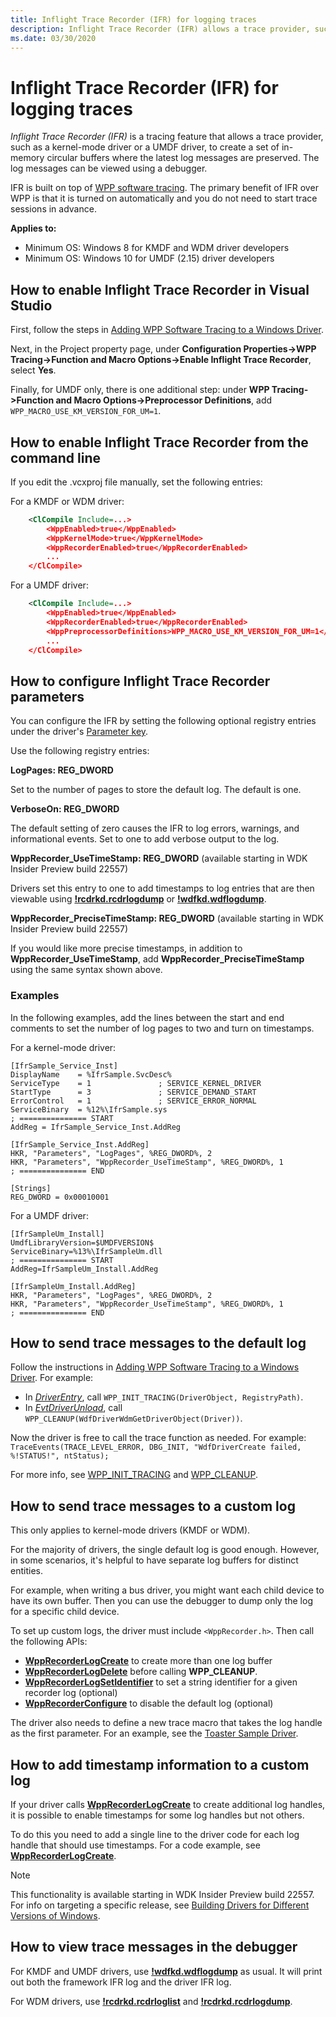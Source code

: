```yaml
---
title: Inflight Trace Recorder (IFR) for logging traces
description: Inflight Trace Recorder (IFR) allows a trace provider, such as a kernel-mode driver, to record trace logs and store WPP log messages in buffers.
ms.date: 03/30/2020
---
```


# Inflight Trace Recorder (IFR) for logging traces


*Inflight Trace Recorder (IFR)* is a tracing feature that allows a trace provider, such as a kernel-mode driver or a UMDF driver, to create a set of in-memory circular buffers where the latest log messages are preserved. The log messages can be viewed using a debugger.

IFR is built on top of [WPP software tracing](wpp-software-tracing.md). The primary benefit of IFR over WPP is that it is turned on automatically and you do not need to start trace sessions in advance.

**Applies to:**

-   Minimum OS: Windows 8 for KMDF and WDM driver developers
-   Minimum OS: Windows 10 for UMDF (2.15) driver developers

## How to enable Inflight Trace Recorder in Visual Studio

First, follow the steps in [Adding WPP Software Tracing to a Windows Driver](adding-wpp-software-tracing-to-a-windows-driver.md).

Next, in the Project property page, under **Configuration Properties->WPP Tracing->Function and Macro Options->Enable Inflight Trace Recorder**, select **Yes**.

Finally, for UMDF only, there is one additional step: under **WPP Tracing->Function and Macro Options->Preprocessor Definitions**, add `WPP_MACRO_USE_KM_VERSION_FOR_UM=1`.


## How to enable Inflight Trace Recorder from the command line

If you edit the .vcxproj file manually, set the following entries:

For a KMDF or WDM driver:

```xml
    <ClCompile Include=...>
        <WppEnabled>true</WppEnabled>
        <WppKernelMode>true</WppKernelMode>
        <WppRecorderEnabled>true</WppRecorderEnabled>
        ...
    </ClCompile>
```

For a UMDF driver:

```xml
    <ClCompile Include=...>
        <WppEnabled>true</WppEnabled>
        <WppRecorderEnabled>true</WppRecorderEnabled>
        <WppPreprocessorDefinitions>WPP_MACRO_USE_KM_VERSION_FOR_UM=1</WppPreprocessorDefinitions>
        ...
    </ClCompile>
```

## How to configure Inflight Trace Recorder parameters

You can configure the IFR by setting the following optional registry entries under the driver's [Parameter key](../wdf/introduction-to-registry-keys-for-drivers.md).

Use the following registry entries:

**LogPages:  REG_DWORD**

Set to the number of pages to store the default log. The default is one.

**VerboseOn: REG_DWORD**

The default setting of zero causes the IFR to log errors, warnings, and informational events. Set to one to add verbose output to the log.

**WppRecorder_UseTimeStamp: REG_DWORD** (available starting in WDK Insider Preview build 22557)

Drivers set this entry to one to add timestamps to log entries that are then viewable using [**!rcdrkd.rcdrlogdump**](../debugger/-rcdrkd-rcdrlogdump.md) or [**!wdfkd.wdflogdump**](../debugger/-wdfkd-wdflogdump.md).

**WppRecorder_PreciseTimeStamp: REG_DWORD** (available starting in WDK Insider Preview build 22557)

If you would like more precise timestamps, in addition to **WppRecorder_UseTimeStamp**, add **WppRecorder_PreciseTimeStamp** using the same syntax shown above.

### Examples

In the following examples, add the lines between the start and end comments to set the number of log pages to two and turn on timestamps.

For a kernel-mode driver:

```inf
[IfrSample_Service_Inst] 
DisplayName    = %IfrSample.SvcDesc%
ServiceType    = 1               ; SERVICE_KERNEL_DRIVER
StartType      = 3               ; SERVICE_DEMAND_START
ErrorControl   = 1               ; SERVICE_ERROR_NORMAL
ServiceBinary  = %12%\IfrSample.sys
; =============== START
AddReg = IfrSample_Service_Inst.AddReg
 
[IfrSample_Service_Inst.AddReg]
HKR, "Parameters", "LogPages", %REG_DWORD%, 2
HKR, "Parameters", "WppRecorder_UseTimeStamp", %REG_DWORD%, 1
; =============== END

[Strings]
REG_DWORD = 0x00010001
```

For a UMDF driver:

```inf 
[IfrSampleUm_Install] 
UmdfLibraryVersion=$UMDFVERSION$
ServiceBinary=%13%\IfrSampleUm.dll
; =============== START
AddReg=IfrSampleUm_Install.AddReg
 
[IfrSampleUm_Install.AddReg]
HKR, "Parameters", "LogPages", %REG_DWORD%, 2
HKR, "Parameters", "WppRecorder_UseTimeStamp", %REG_DWORD%, 1
; =============== END
```

## How to send trace messages to the default log

Follow the instructions in [Adding WPP Software Tracing to a Windows Driver](adding-wpp-software-tracing-to-a-windows-driver.md).  For example:

 - In [*DriverEntry*](../wdf/driverentry-for-kmdf-drivers.md), call `WPP_INIT_TRACING(DriverObject, RegistryPath)`.
 - In [*EvtDriverUnload*](/windows-hardware/drivers/ddi/wdfdriver/nc-wdfdriver-evt_wdf_driver_unload), call `WPP_CLEANUP(WdfDriverWdmGetDriverObject(Driver))`.

Now the driver is free to call the trace function as needed. For example: `TraceEvents(TRACE_LEVEL_ERROR, DBG_INIT, "WdfDriverCreate failed, %!STATUS!", ntStatus);`

For more info, see [WPP_INIT_TRACING](/previous-versions/windows/hardware/drivers/ff556193(v=vs.85)) and [WPP_CLEANUP](/previous-versions/windows/hardware/drivers/ff556183(v=vs.85)).

## How to send trace messages to a custom log

This only applies to kernel-mode drivers (KMDF or WDM).

For the majority of drivers, the single default log is good enough. However, in some scenarios, it's helpful to have separate log buffers for distinct entities.

For example, when writing a bus driver, you might want each child device to have its own buffer. Then you can use the debugger to dump only the log for a specific child device.

To set up custom logs, the driver must include `<WppRecorder.h>`. Then call the following APIs:

 - [**WppRecorderLogCreate**](/windows-hardware/drivers/ddi/wpprecorder/nf-wpprecorder-wpprecorderlogcreate) to create more than one log buffer
 - [**WppRecorderLogDelete**](/windows-hardware/drivers/ddi/wpprecorder/nf-wpprecorder-wpprecorderlogdelete) before calling **WPP_CLEANUP**.
 - [**WppRecorderLogSetIdentifier**](/windows-hardware/drivers/ddi/wpprecorder/nf-wpprecorder-wpprecorderlogsetidentifier) to set a string identifier for a given recorder log (optional)
 - [**WppRecorderConfigure**](/windows-hardware/drivers/ddi/wpprecorder/nf-wpprecorder-wpprecorderconfigure) to disable the default log (optional)

The driver also needs to define a new trace macro that takes the log handle as the first parameter. For an example, see the [Toaster Sample Driver](https://github.com/microsoft/Windows-driver-samples/tree/master/general/toaster/toastDrv/kmdf/func/featured/trace.h).

## How to add timestamp information to a custom log

If your driver calls [**WppRecorderLogCreate**](/windows-hardware/drivers/ddi/wpprecorder/nf-wpprecorder-wpprecorderlogcreate) to create additional log handles, it is possible to enable timestamps for some log handles but not others.

To do this you need to add a single line to the driver code for each log handle that should use timestamps.
For a code example, see [**WppRecorderLogCreate**](/windows-hardware/drivers/ddi/wpprecorder/nf-wpprecorder-wpprecorderlogcreate).

> [!NOTE]
> This functionality is available starting in WDK Insider Preview build 22557. For info on targeting a specific release, see [Building Drivers for Different Versions of Windows](../develop/building-drivers-for-different-versions-of-windows.md).

## How to view trace messages in the debugger

For KMDF and UMDF drivers, use [**!wdfkd.wdflogdump**](../debugger/-wdfkd-wdflogdump.md) as usual. It will print out both the framework IFR log and the driver IFR log.

For WDM drivers, use [**!rcdrkd.rcdrloglist**](../debugger/-rcdrkd-rcdrloglist.md) and [**!rcdrkd.rcdrlogdump**](../debugger/-rcdrkd-rcdrlogdump.md).